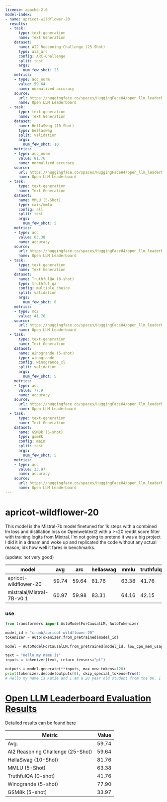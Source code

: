 ```yaml
---
license: apache-2.0
model-index:
- name: apricot-wildflower-20
  results:
  - task:
      type: text-generation
      name: Text Generation
    dataset:
      name: AI2 Reasoning Challenge (25-Shot)
      type: ai2_arc
      config: ARC-Challenge
      split: test
      args:
        num_few_shot: 25
    metrics:
    - type: acc_norm
      value: 59.64
      name: normalized accuracy
    source:
      url: https://huggingface.co/spaces/HuggingFaceH4/open_llm_leaderboard?query=crumb/apricot-wildflower-20
      name: Open LLM Leaderboard
  - task:
      type: text-generation
      name: Text Generation
    dataset:
      name: HellaSwag (10-Shot)
      type: hellaswag
      split: validation
      args:
        num_few_shot: 10
    metrics:
    - type: acc_norm
      value: 81.76
      name: normalized accuracy
    source:
      url: https://huggingface.co/spaces/HuggingFaceH4/open_llm_leaderboard?query=crumb/apricot-wildflower-20
      name: Open LLM Leaderboard
  - task:
      type: text-generation
      name: Text Generation
    dataset:
      name: MMLU (5-Shot)
      type: cais/mmlu
      config: all
      split: test
      args:
        num_few_shot: 5
    metrics:
    - type: acc
      value: 63.38
      name: accuracy
    source:
      url: https://huggingface.co/spaces/HuggingFaceH4/open_llm_leaderboard?query=crumb/apricot-wildflower-20
      name: Open LLM Leaderboard
  - task:
      type: text-generation
      name: Text Generation
    dataset:
      name: TruthfulQA (0-shot)
      type: truthful_qa
      config: multiple_choice
      split: validation
      args:
        num_few_shot: 0
    metrics:
    - type: mc2
      value: 41.76
    source:
      url: https://huggingface.co/spaces/HuggingFaceH4/open_llm_leaderboard?query=crumb/apricot-wildflower-20
      name: Open LLM Leaderboard
  - task:
      type: text-generation
      name: Text Generation
    dataset:
      name: Winogrande (5-shot)
      type: winogrande
      config: winogrande_xl
      split: validation
      args:
        num_few_shot: 5
    metrics:
    - type: acc
      value: 77.9
      name: accuracy
    source:
      url: https://huggingface.co/spaces/HuggingFaceH4/open_llm_leaderboard?query=crumb/apricot-wildflower-20
      name: Open LLM Leaderboard
  - task:
      type: text-generation
      name: Text Generation
    dataset:
      name: GSM8k (5-shot)
      type: gsm8k
      config: main
      split: test
      args:
        num_few_shot: 5
    metrics:
    - type: acc
      value: 33.97
      name: accuracy
    source:
      url: https://huggingface.co/spaces/HuggingFaceH4/open_llm_leaderboard?query=crumb/apricot-wildflower-20
      name: Open LLM Leaderboard
---
```


# apricot-wildflower-20

This model is the Mistral-7b model finetuned for 1k steps with a combined lm loss and distillation loss on Openwebtext2 with a >=20 reddit score filter with training logits from Mixtral. I'm not going to pretend it was a big project I did it in a dream and woke up and replicated the code without any actual reason, idk how well it fares in benchmarks.

(update: not very good)

| model | avg | arc | hellaswag | mmlu | truthfulqa | winogrande | gsm8k |
| --- | --- | --- | --- | --- | --- | --- | --- |
| apricot-wildflower-20 | 59.74 | 59.64 | 81.76 | 63.38 | 41.76 | 77.9 | 33.97 |
| mistralai/Mistral-7B-v0.1 | 60.97 | 59.98 | 83.31 | 64.16 | 42.15 | 78.37 | 37.83 |


### use
```python
from transformers import AutoModelForCausalLM, AutoTokenizer

model_id = "crumb/apricot-wildflower-20"
tokenizer = AutoTokenizer.from_pretrained(model_id)

model = AutoModelForCausalLM.from_pretrained(model_id, low_cpu_mem_usage=True, device_map="auto", load_in_8bit=True)

text = "Hello my name is"
inputs = tokenizer(text, return_tensors="pt")

outputs = model.generate(**inputs, max_new_tokens=128)
print(tokenizer.decode(outputs[0], skip_special_tokens=True))
# Hello my name is Katie and I am a 20 year old student from the UK. I am currently studying for a degree in English Literature and Creative Writing at the University of Leeds. I am a huge fan of the Harry Potter series and have been since I was 10 years old. I have read the books countless times and have seen the films many times too. I am a huge fan of the Harry Potter fandom and have been a member of the Harry Potter forums for a few years now. I am also a member of the Harry Potter fan club and have been for a few years now. I
```
# [Open LLM Leaderboard Evaluation Results](https://huggingface.co/spaces/HuggingFaceH4/open_llm_leaderboard)
Detailed results can be found [here](https://huggingface.co/datasets/open-llm-leaderboard/details_crumb__apricot-wildflower-20)

|             Metric              |Value|
|---------------------------------|----:|
|Avg.                             |59.74|
|AI2 Reasoning Challenge (25-Shot)|59.64|
|HellaSwag (10-Shot)              |81.76|
|MMLU (5-Shot)                    |63.38|
|TruthfulQA (0-shot)              |41.76|
|Winogrande (5-shot)              |77.90|
|GSM8k (5-shot)                   |33.97|

